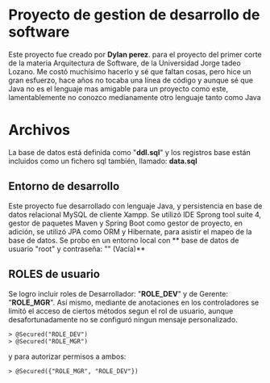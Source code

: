 # Proyecto de gestion de desarrollo de software

Este proyecto fue creado por **Dylan perez**. para el proyecto del primer corte de la materia Arquitectura de Software, de la Universidad Jorge tadeo Lozano. Me costó muchísimo hacerlo y sé que faltan cosas, pero hice un gran esfuerzo, hace años no tocaba una línea de código y aunque sé que Java no es el lenguaje mas amigable para un proyecto como este, lamentablemente no conozco medianamente otro lenguaje tanto como Java


# Archivos

La base de datos está definida como "**ddl.sql**" y los registros base están incluidos como un fichero sql también, llamado:  **data.sql**

## Entorno de desarrollo

Este proyecto fue desarrollado con lenguaje Java, y persistencia en base de datos relacional MySQL de cliente Xampp. Se utilizó IDE Sprong tool suite 4, gestor de paquetes Maven y Spring Boot como gestor de proyecto, en adición, se utilizó JPA como ORM y Hibernate, para asistir el mapeo de la base de datos. Se probo en un entorno local con ** base de datos de usuario "root" y contraseña: "" (Vacía)**

## ROLES de usuario

Se logro incluir roles de Desarrollador: "**ROLE_DEV**" y de Gerente: "**ROLE_MGR**". Así mismo, mediante de anotaciones en los controladores se limitó el acceso de ciertos métodos segun el rol de usuario, aunque desafortunadamente no se configuró ningun mensaje personalizado.

	> @Secured("ROLE_DEV")
	> @Secured("ROLE_MGR")
y para autorizar permisos a ambos: 

	> @Secured({"ROLE_MGR", "ROLE_DEV"})
